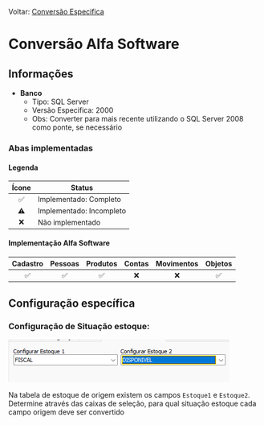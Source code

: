 Voltar: [Conversão Especifica](ConfiguracaoEspecifica.md)
# Conversão Alfa Software 

## Informações  
- **Banco**  
    - Tipo: SQL Server  
    - Versão Especifica: 2000  
    - Obs: Converter para mais recente utilizando o SQL Server 2008 como ponte, se necessário  

### Abas implementadas

#### Legenda

| Ícone | Status                   |
|:-----:| ------------------------ |
|  ✅   | Implementado: Completo   |
|  ⚠️   | Implementado: Incompleto |
|  ❌   | Não implementado         |
  
#### Implementação Alfa Software

| Cadastro | Pessoas | Produtos | Contas | Movimentos | Objetos |
|:--------:|:-------:|:--------:|:------:|:----------:|:-------:|
|    ✅    |   ✅    |    ✅    |   ❌   |     ❌     |   ✅    |

## Configuração específica  

### Configuração de Situação estoque:  
![AlphaEspecifico.png](./Imagens/AlphaEspecifico.png)

Na tabela de estoque de origem existem os campos `Estoque1` e `Estoque2`. Determine através das caixas de seleção, para qual situação estoque cada campo origem deve ser convertido 